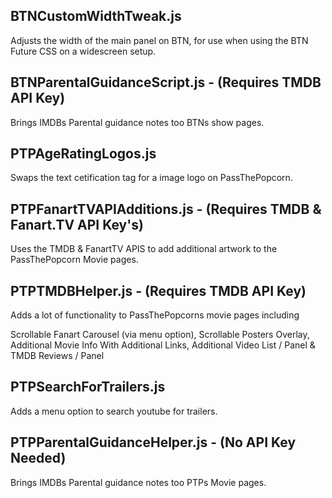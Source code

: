 BTNCustomWidthTweak.js
------------------------------
Adjusts the width of the main panel on BTN, for use when using the BTN Future CSS on a widescreen setup.


BTNParentalGuidanceScript.js - (Requires TMDB API Key)
------------------------------
Brings IMDBs Parental guidance notes too BTNs show pages.

PTPAgeRatingLogos.js
------------------------------
Swaps the text cetification tag for a image logo on PassThePopcorn.

PTPFanartTVAPIAdditions.js - (Requires TMDB & Fanart.TV API Key's)
------------------------------
Uses the TMDB & FanartTV APIS to add additional artwork to the PassThePopcorn Movie pages.

PTPTMDBHelper.js - (Requires TMDB API Key)
------------------------------
Adds a lot of functionality to PassThePopcorns movie pages including

Scrollable Fanart Carousel (via menu option), Scrollable Posters Overlay, Additional Movie Info With Additional Links, Additional Video List / Panel & TMDB Reviews / Panel

PTPSearchForTrailers.js
------------------------------
Adds a menu option to search youtube for trailers.

PTPParentalGuidanceHelper.js - (No API Key Needed)
------------------------------
Brings IMDBs Parental guidance notes too PTPs Movie pages. 
